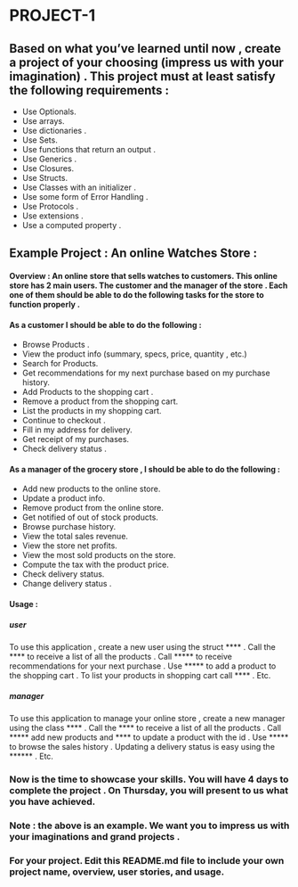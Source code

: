 # PROJECT-1


## Based on what you’ve learned until now , create a project of your choosing (impress us with your imagination) . This project must at least satisfy the following requirements :

- Use Optionals.
- Use arrays.
- Use dictionaries .
- Use Sets.
- Use functions that return an output . 
- Use Generics .
- Use Closures.
- Use Structs.
- Use Classes with an initializer .
- Use some form of Error Handling .
- Use Protocols . 
- Use extensions . 
- Use a computed property . 

## Example Project :  An online Watches Store :

#### Overview : An online store that sells watches to customers. This online store has 2 main users. The customer and the manager of the store . Each one of them should be able to do the following tasks for the store to function properly . 

#### As a customer I should be able to do the following :
- Browse  Products . 
- View the product info (summary, specs, price, quantity , etc.)
- Search for Products.
- Get recommendations for my next purchase based on my purchase history.
- Add Products to the shopping cart .
- Remove a product from the shopping cart.
- List the products in my shopping cart. 
- Continue to checkout . 
- Fill in my address for delivery.
- Get receipt of my purchases.
- Check delivery status . 

#### As a manager of the grocery store , I should be able to do the following :
- Add new products to the online store.
- Update a product info. 
- Remove product from the online store.
- Get notified of out of stock products. 
- Browse purchase history.
- View the total sales revenue.  
- View the store net profits. 
- View the most sold products on the store. 
- Compute the tax with the product price.
- Check delivery status.
- Change delivery status .


#### Usage :

##### user
To use this application , create a new user using the struct **** . Call the **** to receive a list of all the products . Call ***** to receive recommendations for your next purchase . Use ***** to add a product to the shopping cart .  To list your products in shopping cart call **** . Etc. 

##### manager 
To use this application to manage your online store , create a new manager using the class **** . Call the **** to receive a list of all the products . Call ***** add new products and **** to update a product with the id  . Use ***** to browse the sales history  .  Updating a delivery status is easy using the ******  .  Etc. 

### Now is the time to showcase your skills. You will have 4 days to complete the project . On Thursday, you will present to us what you have achieved. 

### Note : the above is an example. We want you to impress us with your imaginations and grand projects . 

### For your project. Edit this README.md file to include your own project name,  overview, user stories, and usage. 

